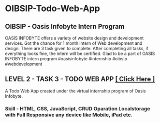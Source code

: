 # OIBSIP-Todo-Web-App
## OIBSIP - Oasis Infobyte Intern Program
OASIS INFOBYTE offers a variety of website design and development services. Got the chance for 1 month intern of Web development and design.
There are 3 task given to complete. After completing all tasks, if everything looks fine, the intern will be certified. Glad to be a part of OASIS INFOBYTE intern program #oasisinfobyte #internship #oibsip #webdevelopment

## LEVEL 2 - TASK 3 - TODO WEB APP  [ [ Click Here ] ](https://imsubhajit98.github.io/OIBSIP-Todo-Web-App/)
A Todo Web App created under the virtual internship program of Oasis Infobyte. <br>

### Skill - HTML, CSS, JavaScript, CRUD Oparation Localstorage with Full Responsive any device like Mobile, iPad etc.
